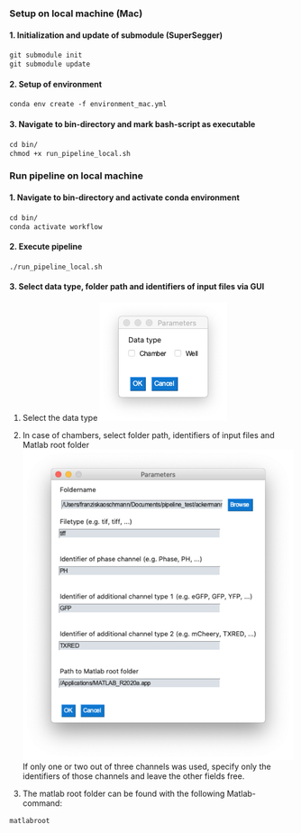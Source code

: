 ### Setup on local machine (Mac)
#### 1. Initialization and update of submodule (SuperSegger)
```
git submodule init
git submodule update
```

#### 2. Setup of environment
```
conda env create -f environment_mac.yml
```

#### 3. Navigate to bin-directory and mark bash-script as executable
```
cd bin/
chmod +x run_pipeline_local.sh
```

### Run pipeline on local machine
#### 1. Navigate to bin-directory and activate conda environment
```
cd bin/
conda activate workflow
```

#### 2. Execute pipeline
```
./run_pipeline_local.sh
```

#### 3. Select data type, folder path and identifiers of input files via GUI

1. Select the data type
![Screenshot_1](window_select.png)

2. In case of chambers, select folder path, identifiers of input files and Matlab root folder
![Screenshot_1](window_chamber.png)
If only one or two out of three channels was used, specify only the identifiers of those channels and leave the other fields free. 

3. The matlab root folder can be found with the following Matlab-command:
```
matlabroot
```

